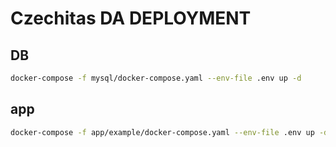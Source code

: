 # Czechitas DA DEPLOYMENT


## DB 
```bash
docker-compose -f mysql/docker-compose.yaml --env-file .env up -d 
```

## app 
```bash
docker-compose -f app/example/docker-compose.yaml --env-file .env up -d
```


